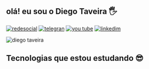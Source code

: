 ## olá! eu sou o Diego Taveira 🖐️

[![redesocial](https://img.shields.io/badge/Instagram-E4405F?style=for-the-badge&logo=instagram&logoColor=white)](link)
[![telegran](https://img.shields.io/badge/Telegram-2CA5E0?style=for-the-badge&logo=telegram&logoColor=white)](link)
[![you tube](https://img.shields.io/badge/YouTube-FF0000?style=for-the-badge&logo=youtube&logoColor=white)](link)
[![linkedim](https://img.shields.io/badge/LinkedIn-0077B5?style=for-the-badge&logo=linkedin&logoColor=white)](link)

![diego taveira](https://github-readme-stats.vercel.app/api?username=diegotaveira&show_icons=true&theme=radical) 

## Tecnologias que estou estudando 😎 

<div style="display: inline-block;"><br>
    <img src="https://img.shields.io/badge/HTML5-E34F26?style=for-the-badge&logo=html5&logoColor=white" alt="" >
    <img src="https://img.shields.io/badge/CSS3-1572B6?style=for-the-badge&logo=css3&logoColor=white" alt="" >
    <img src="https://img.shields.io/badge/Bootstrap-563D7C?style=for-the-badge&logo=bootstrap&logoColor=white" alt="" >
    <img src="https://img.shields.io/badge/Sass-CC6699?style=for-the-badge&logo=sass&logoColor=white" alt="" >
    <img src="https://img.shields.io/badge/JavaScript-F7DF1E?style=for-the-badge&logo=javascript&logoColor=black" alt="">
    <img src="https://img.shields.io/badge/React-20232A?style=for-the-badge&logo=react&logoColor=61DAFB" alt="" >
    <img src="https://img.shields.io/badge/Node.js-43853D?style=for-the-badge&logo=node.js&logoColor=white" alt="" >
    <img src="https://img.shields.io/badge/Vue.js-35495E?style=for-the-badge&logo=vue.js&logoColor=4FC08D" alt="" >
    

</div>
